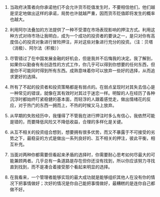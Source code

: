 1. 当政府决策者向你承诺他们不会允许货币贬值发生时，不要相信他们，他们越是坚定地做出这样的承诺，局势也许就越严重，因而货币贬值即将发生的概率也越大。

2. 利用阿尔法叠加的方法提供了一种不受潜在市场表现影响的押注方式。利用这种方式对待市场让我明白，成为一个成功的投资者的要诀之一，是只对你有高度信心的投资对象进行冒险押注，并对这些对象进行充分的投资。（注：贝塔（消极）、阿尔法（积极））

3. 尽管错过了在中国发展金融的好机会，但是我并不后悔我的决定。我了解到，如果你以勤奋有有创造性的方式工作，你几乎可以得到你想要的任何东西，但是你不可能同时得到所有东西。成熟意味着你可以放弃一些好的选择，从而追求更好的选择。

4. 所有了不起的投资者和投资策略都是有弱点的。在弱点呈现时对其失去信心是一种常见的错误，就像在其有效时对其过于迷恋一样。明智的人在经历了各种沉浮时都始终叮紧稳健的基本面，而轻浮的人跟着感觉走，做出情绪花的反应，对于热门的东西一拥而上，不热的时候又马上放弃。

5. 从早期的失败经历中，我懂得了不管我在进行押注时多么有信心，我依然可能是错的，而要降低风险又不降低收益，合理的多样化是关键。

6. 从互不相关的投资组合想到，想要拥有很多优势，而又不暴露于不可接受的劣势之下，最稳妥的方式是做出一系列良好的、互不相关的押注，彼此平衡，相互补充。

7. 当面对两种你都需要但看起来矛盾的选择时，你需要耐心思考如何尽最大的可能兼顾两者。几乎总有一条道路是存在但你还没有找到，所以你应该努力寻找直到找到，而不是凑合着接受那个看起来明显的选择。

8. 在我看来，一个管理者能够实现的最大成功就是能够组织其他人在没有你的情况下把事情做好；次好的情况是你自己能把事情做好，最糟糕的是连你自己都做不好。